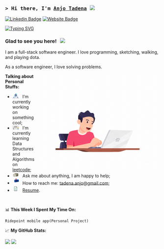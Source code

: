 ### <samp>&gt; Hi there, I'm <a href="https://anjotadena.github.io/anjotadena" target="_blank">Anjo Tadena</a> <img src="https://media.giphy.com/media/hvRJCLFzcasrR4ia7z/giphy.gif" width="25"> </samp>

[![Linkedin Badge](https://img.shields.io/badge/-LinkedIn-0e76a8?style=flat-square&logo=Linkedin&logoColor=white)](https://www.linkedin.com/in/73ch801)
[![Website Badge](https://img.shields.io/badge/Website-3b5998?style=flat-square&logo=google-chrome&logoColor=white)](https://anjotadena.github.io/anjotadena)

[![Typing SVG](https://readme-typing-svg.herokuapp.com?font=Fira+Code&pause=1000&width=435&lines=I'm+a+Software+Engineer)](https://git.io/typing-svg)

### Glad to see you here! &nbsp; ![](https://visitor-badge.glitch.me/badge?page_id=anjotadena)

I am a full-stack software engineer. I love programming, sketching, walking, and playing dota.

As a software engineer, I love solving problems.

<img align="right" alt="GIF" src="https://github.com/anjotadena/anjotadena/blob/main/assets/coding2.gif?raw=true" width="408" height="318" />
  

**Talking about Personal Stuffs:**

- <img src="https://github.com/anjotadena/anjotadena/blob/main/assets/developer.gif?raw=true" width="21" />&nbsp;&nbsp; I’m currently working on something cool;
- <img src="https://github.com/anjotadena/anjotadena/blob/main/assets/lightning.gif?raw=true" width="21" />&nbsp;&nbsp; I’m currently learning Data Structures and Algorithms on [leetcode](https://leetcode.com/techboi);
- <img src="https://github.com/anjotadena/anjotadena/blob/main/assets/message.gif?raw=true" width="21" />&nbsp;&nbsp; Ask me about anything, I am happy to help;
- <img src="https://github.com/anjotadena/anjotadena/blob/main/assets/letterbox.gif?raw=true" width="21" />&nbsp;&nbsp; How to reach me: tadena.anjo@gmail.com;
- <img src="https://github.com/anjotadena/anjotadena/blob/main/assets/doc.gif?raw=true" width="21" />&nbsp;&nbsp; [Resume](_).

</br>

📊 **This Week I Spent My Time On:**
<!--START_SECTION:waka-->

```text
Ridepoint mobile app(Personal Project)
```

<!--END_SECTION:waka-->


📈 **My GitHub Stats:**

<p>
  <img height="180em" src="https://github-readme-stats.vercel.app/api?username=anjotadena&show_icons=true&hide_border=true&&count_private=true&include_all_commits=true" />
  <img height="180em" src="https://github-readme-stats.vercel.app/api/top-langs/?username=anjotadena&exclude_repo=KNN-Image-Classification&show_icons=true&hide_border=true&layout=compact&langs_count=8"/>
</p>



